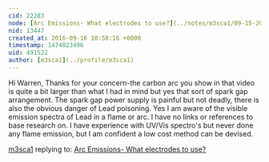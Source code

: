 ```yaml
---
cid: 22283
node: [Arc Emissions- What electrodes to use?](../notes/m3sca1/09-15-2016/arc-emissions-what-electrodes-to-use)
nid: 13447
created_at: 2016-09-16 10:58:16 +0000
timestamp: 1474023496
uid: 491522
author: [m3sca1](../profile/m3sca1)
---
```


Hi Warren,
Thanks for your concern-the carbon arc you show in that video is quite a bit larger than what I had in mind but yes that sort of spark gap arrangement.
The spark gap power supply is painful but not deadly, there is also the obvious danger of Lead poisoning.
Yes I am aware of the visible emission spectra of Lead in a flame or arc.
I have no links or references to base research on.
I have experience with UV/Vis spectro's but never done any flame emission, but I am confident a low cost method can be devised.

[m3sca1](../profile/m3sca1) replying to: [Arc Emissions- What electrodes to use?](../notes/m3sca1/09-15-2016/arc-emissions-what-electrodes-to-use)

